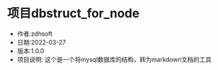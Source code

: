 # 项目dbstruct_for_node
- 作者:zdhsoft
- 日期:2022-03-27
- 版本:1.0.0
- 项目说明: 这个是一个将mysql数据库的结构，转为markdown文档的工具
